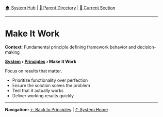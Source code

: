 [🏠 System Hub](../INDEX.md) | [📁 Parent Directory](./) | [📖 Current Section](#)

---

# Make It Work

**Context**: Fundamental principle defining framework behavior and decision-making


**[System](../INDEX.md) › [Principles](../PRINCIPLES.md) › Make It Work**

Focus on results that matter.

- Prioritize functionality over perfection
- Ensure the solution solves the problem
- Test that it actually works
- Deliver working results quickly

---
**Navigation:** [← Back to Principles](../PRINCIPLES.md) | [↑ System Home](../INDEX.md)
